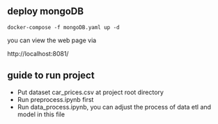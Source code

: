 ## deploy mongoDB

```shell
docker-compose -f mongoDB.yaml up -d
```

you can view the web page via

http://localhost:8081/

## guide to run project

- Put dataset car_prices.csv at project root directory
- Run preprocess.ipynb first
- Run data_process.ipynb, you can adjust the process of data etl and model in this file

